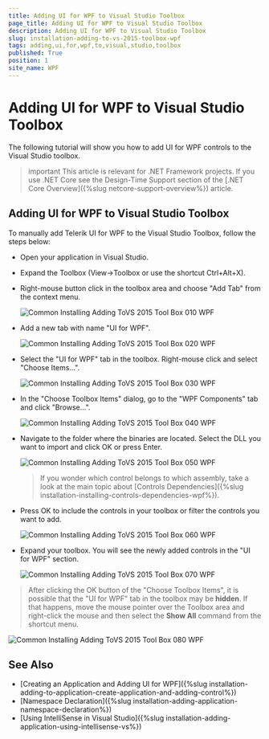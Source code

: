 ```yaml
---
title: Adding UI for WPF to Visual Studio Toolbox
page_title: Adding UI for WPF to Visual Studio Toolbox
description: Adding UI for WPF to Visual Studio Toolbox
slug: installation-adding-to-vs-2015-toolbox-wpf
tags: adding,ui,for,wpf,to,visual,studio,toolbox
published: True
position: 1
site_name: WPF
---
```


# Adding UI for WPF to Visual Studio Toolbox

The following tutorial will show you how to add UI for WPF controls to the Visual Studio toolbox.

>important This article is relevant for .NET Framework projects. If you use .NET Core see the Design-Time Support section of the [.NET Core Overview]({%slug netcore-support-overview%}) article.

## Adding UI for WPF to Visual Studio Toolbox

To manually add Telerik UI for WPF to the Visual Studio Toolbox, follow the steps below:

* Open your application in Visual Studio.

* Expand the Toolbox (View->Toolbox or use the shortcut Ctrl+Alt+X). 

* Right-mouse button click in the toolbox area and choose "Add Tab" from the context menu.

	![Common Installing Adding ToVS 2015 Tool Box 010 WPF](images/Common_InstallingAddingToVS2015ToolBox_01.png)

* Add a new tab with name "UI for WPF".

	![Common Installing Adding ToVS 2015 Tool Box 020 WPF](images/Common_InstallingAddingToVS2015ToolBox_02.png)

* Select the "UI for WPF" tab in the toolbox. Right-mouse click and select "Choose Items...".

	![Common Installing Adding ToVS 2015 Tool Box 030 WPF](images/Common_InstallingAddingToVS2015ToolBox_03.png)

* In the "Choose Toolbox Items" dialog, go to the "WPF Components" tab and click "Browse...".

	![Common Installing Adding ToVS 2015 Tool Box 040 WPF](images/Common_InstallingAddingToVS2015ToolBox_04.png)

* Navigate to the folder where the binaries are located. Select the DLL you want to import and click OK or press Enter.

	![Common Installing Adding ToVS 2015 Tool Box 050 WPF](images/Common_InstallingAddingToVS2015ToolBox_05.png)

	>If you wonder which control belongs to which assembly, take a look at the main topic about [Controls Dependencies]({%slug installation-installing-controls-dependencies-wpf%}).

* Press OK to include the controls in your toolbox or filter the controls you want to add.

	![Common Installing Adding ToVS 2015 Tool Box 060 WPF](images/Common_InstallingAddingToVS2015ToolBox_06.png)

* Expand your toolbox. You will see the newly added controls in the "UI for WPF" section.

	![Common Installing Adding ToVS 2015 Tool Box 070 WPF](images/Common_InstallingAddingToVS2015ToolBox_07.png)

>After clicking the OK button of the "Choose Toolbox Items", it is possible that the "UI for WPF" tab in the toolbox may be __hidden__. If that happens, move the mouse pointer over the Toolbox area and right-click the mouse and then select the __Show All__ command from the shortcut menu.

![Common Installing Adding ToVS 2015 Tool Box 080 WPF](images/Common_InstallingAddingToVS2015ToolBox_08.png)

## See Also
 * [Creating an Application and Adding UI for WPF]({%slug installation-adding-to-application-create-application-and-adding-control%})
 * [Namespace Declaration]({%slug installation-adding-application-namespace-declaration%})
 * [Using IntelliSense in Visual Studio]({%slug installation-adding-application-using-intellisense-vs%})

